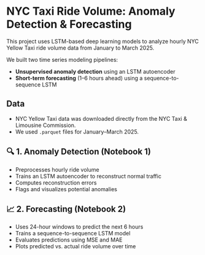 # NYC Taxi Ride Volume: Anomaly Detection & Forecasting

This project uses LSTM-based deep learning models to analyze hourly NYC Yellow Taxi ride volume data from January to March 2025.

We built two time series modeling pipelines:
- **Unsupervised anomaly detection** using an LSTM autoencoder
- **Short-term forecasting** (1–6 hours ahead) using a sequence-to-sequence LSTM


## Data

- NYC Yellow Taxi data was downloaded directly from the NYC Taxi & Limousine Commission.
- We used `.parquet` files for January–March 2025.

## 🔍 1. Anomaly Detection (Notebook 1)

- Preprocesses hourly ride volume
- Trains an LSTM autoencoder to reconstruct normal traffic
- Computes reconstruction errors
- Flags and visualizes potential anomalies

## 📈 2. Forecasting (Notebook 2)

- Uses 24-hour windows to predict the next 6 hours
- Trains a sequence-to-sequence LSTM model
- Evaluates predictions using MSE and MAE
- Plots predicted vs. actual ride volume over time



